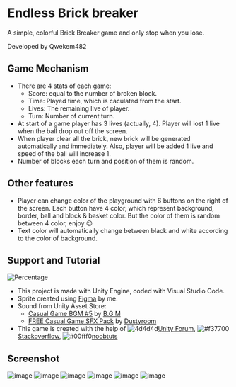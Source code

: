 # Endless Brick breaker

A simple, colorful Brick Breaker game and only stop when you lose.

Developed by Qwekem482


## Game Mechanism
 - There are 4 stats of each game:
    - Score: equal to the number of broken block.
    - Time: Played time, which is caculated from the start.
    - Lives: The remaining live of player.
    - Turn: Number of current turn.
 - At start of a game player has 3 lives (actually, 4). Player will lost 1 live when the ball drop out off the screen. 
 - When player clear all the brick, new brick will be generated automatically and immediately. Also, player will be added 1 live and speed of the ball will increase 1.
 - Number of blocks each turn and position of them is random. 

## Other features
 - Player can change color of the playground with 6 buttons on the right of the screen. Each button have 4 color, which represent background, border, ball and block & basket color. But the color of them is random between 4 color, enjoy :wink:
 - Text color will automatically change between black and white according to the color of background.
 
## Support and Tutorial
 ![Percentage](https://user-images.githubusercontent.com/80797630/216106474-3f61e883-1114-42af-acfd-2af312b6d185.png)

 - This project is made with Unity Engine, coded with Visual Studio Code.
 - Sprite created using [Figma](https://www.figma.com/ "Figma") by me.
 - Sound from Unity Asset Store: 
      - [Casual Game BGM #5](https://assetstore.unity.com/packages/audio/music/casual-game-bgm-5-135943) by [B.G.M](https://assetstore.unity.com/publishers/9381 "B.G.M")
      - [FREE Casual Game SFX Pack](https://assetstore.unity.com/packages/audio/sound-fx/free-casual-game-sfx-pack-54116) by [Dustyroom](https://assetstore.unity.com/publishers/16150 "Dustyroom")
 - This game is created with the help of ![4d4d4d](https://placehold.co/15x15/4d4d4d/4d4d4d.png)[Unity Forum](https://forum.unity.com/ "Unity Forum"), ![#f37700](https://placehold.co/15x15/f37700/f37700.png)[Stackoverflow](https://stackoverflow.com/ "Stackoverflow"), ![#00fff0](https://placehold.co/15x15/00fff0/00fff0.png)[noobtuts](https://noobtuts.com/unity/2d-arkanoid-game "noobtuts")
 
## Screenshot
![image](https://user-images.githubusercontent.com/80797630/216096930-7101e820-dcf2-40f6-b9c9-58fcd5ac7334.png)
![image](https://user-images.githubusercontent.com/80797630/216099994-3f26d3c9-3602-4862-93e1-a559d277c363.png)
![image](https://user-images.githubusercontent.com/80797630/216100106-20202d32-d52a-49c9-9416-c04247acf02f.png)
![image](https://user-images.githubusercontent.com/80797630/216100294-fb5e5ade-8d74-41f1-94dc-8c19b6a515cf.png)
![image](https://user-images.githubusercontent.com/80797630/216100473-88948d0a-862a-496e-bc98-47da7ebb0899.png)
![image](https://user-images.githubusercontent.com/80797630/216110296-662dbe55-27f9-4f18-8a24-4938edb3d4b2.png)


